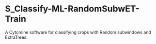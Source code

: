 # S_Classify-ML-RandomSubwET-Train
A Cytomine software for classifying crops with Random subwindows and ExtraTrees. 
